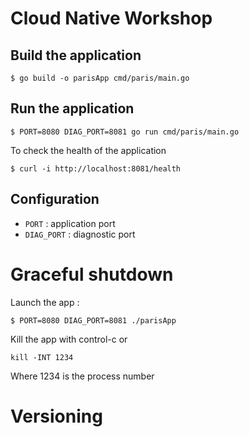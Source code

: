 # Cloud Native Workshop

## Build the application

```
$ go build -o parisApp cmd/paris/main.go
```

## Run the application

```
$ PORT=8080 DIAG_PORT=8081 go run cmd/paris/main.go
```
To check the health of the application

```
$ curl -i http://localhost:8081/health
```

## Configuration

* `PORT` : application port
* `DIAG_PORT` : diagnostic port


# Graceful shutdown

Launch the app :
```
$ PORT=8080 DIAG_PORT=8081 ./parisApp
```

Kill the app with control-c or

```
kill -INT 1234
```

Where 1234 is the process number


# Versioning

